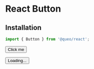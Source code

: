 # React Button

## Installation

```jsx
import { Button } from '@queo/react';
```

<Button variant="primary">Click me</Button>

<Button loading>Loading...</Button>
